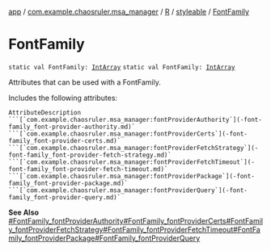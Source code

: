 [app](../../../index.md) / [com.example.chaosruler.msa_manager](../../index.md) / [R](../index.md) / [styleable](index.md) / [FontFamily](.)

# FontFamily

`static val FontFamily: `[`IntArray`](https://kotlinlang.org/api/latest/jvm/stdlib/kotlin/-int-array/index.html)
`static val FontFamily: `[`IntArray`](https://kotlinlang.org/api/latest/jvm/stdlib/kotlin/-int-array/index.html)

Attributes that can be used with a FontFamily.

Includes the following attributes:

    AttributeDescription ```[`com.example.chaosruler.msa_manager:fontProviderAuthority`](-font-family_font-provider-authority.md)` ```[`com.example.chaosruler.msa_manager:fontProviderCerts`](-font-family_font-provider-certs.md)` ```[`com.example.chaosruler.msa_manager:fontProviderFetchStrategy`](-font-family_font-provider-fetch-strategy.md)` ```[`com.example.chaosruler.msa_manager:fontProviderFetchTimeout`](-font-family_font-provider-fetch-timeout.md)` ```[`com.example.chaosruler.msa_manager:fontProviderPackage`](-font-family_font-provider-package.md)` ```[`com.example.chaosruler.msa_manager:fontProviderQuery`](-font-family_font-provider-query.md)`

**See Also**
[#FontFamily_fontProviderAuthority](-font-family_font-provider-authority.md)[#FontFamily_fontProviderCerts](-font-family_font-provider-certs.md)[#FontFamily_fontProviderFetchStrategy](-font-family_font-provider-fetch-strategy.md)[#FontFamily_fontProviderFetchTimeout](-font-family_font-provider-fetch-timeout.md)[#FontFamily_fontProviderPackage](-font-family_font-provider-package.md)[#FontFamily_fontProviderQuery](-font-family_font-provider-query.md)

